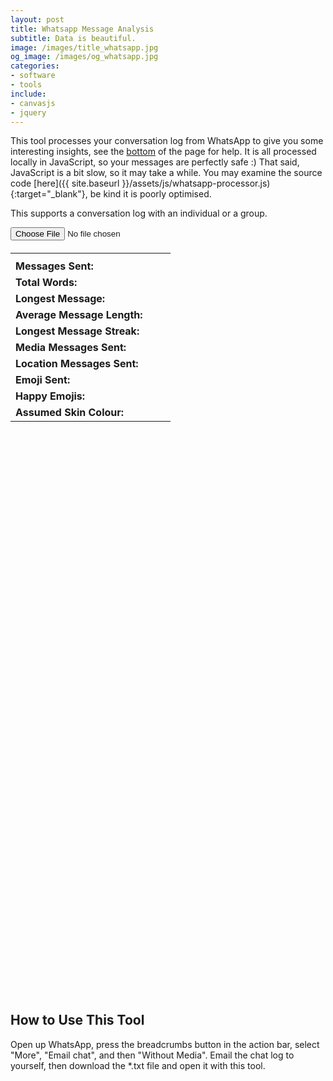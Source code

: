 ```yaml
---
layout: post
title: Whatsapp Message Analysis
subtitle: Data is beautiful.
image: /images/title_whatsapp.jpg
og_image: /images/og_whatsapp.jpg
categories:
- software
- tools
include:
- canvasjs
- jquery
---
```


This tool processes your conversation log from WhatsApp to give you some interesting insights, see the [bottom](#how-to-use-this-tool) of the page for help. It is all processed locally in JavaScript, so your messages are perfectly safe :) That said, JavaScript is a bit slow, so it may take a while. You may examine the source code [here]({{ site.baseurl }}/assets/js/whatsapp-processor.js){:target="_blank"}, be kind it is poorly optimised.

This supports a conversation log with an individual or a group.

<input type="file" id="file-input" />

<h4 id="message-date-range"></h4>

<table id="individualStats">
  <tr>
    <th></th>
    <th id="name1" style="padding-right: 10px; padding-left:  10px;"></th>
    <th id="name2"></th>
  </tr>
  <tr>
    <td><b>Messages Sent:</b></td>
    <td id="messages_1" align="center"></td>
    <td id="messages_2" align="center"></td>
  </tr>
  <tr>
    <td><b>Total Words:</b></td>
    <td id="words_1" align="center"></td>
    <td id="words_2" align="center"></td>
  </tr>
  <tr>
    <td><b>Longest Message:</b></td>
    <td id="longest_1" align="center"></td>
    <td id="longest_2" align="center"></td>
  </tr>
  <tr>
    <td><b>Average Message Length:</b></td>
    <td id="average_1" align="center"></td>
    <td id="average_2" align="center"></td>
  </tr>
  <tr>
    <td><b>Longest Message Streak:</b></td>
    <td id="streak_1" align="center"></td>
    <td id="streak_2" align="center"></td>
  </tr>
  <tr>
    <td><b>Media Messages Sent:</b></td>
    <td id="media_1" align="center"></td>
    <td id="media_2" align="center"></td>
  </tr>
  <tr>
    <td><b>Location Messages Sent:</b></td>
    <td id="location_1" align="center"></td>
    <td id="location_2" align="center"></td>
  </tr>
  <tr>
    <td><b>Emoji Sent:</b></td>
    <td id="emoji_1" align="center"></td>
    <td id="emoji_2" align="center"></td>
  </tr>
  <tr>
    <td><b>Happy Emojis:</b></td>
    <td id="happiness_1" align="center"></td>
    <td id="happiness_2" align="center"></td>
  </tr>
  <tr>
    <td><b>Assumed Skin Colour:</b></td>
    <td id="skin_1" align="center"></td>
    <td id="skin_2" align="center"></td>
  </tr>
</table>

<div id="messagesVis" style="width: 100%; height: 300px;"></div>

<div id="weekVis" style="width: 100%; height: 300px;"></div>

<div id="hourVis" style="width: 100%; height: 300px;"></div>

## How to Use This Tool

Open up WhatsApp, press the breadcrumbs button in the action bar, select "More", "Email chat", and then "Without Media". Email the chat log to yourself, then download the *.txt file and open it with this tool.

<script type="text/javascript" src="{{ site.baseurl }}/assets/js/whatsapp-processor.js"></script>

<script type="text/javascript" src="{{ site.baseurl }}/assets/js/2018-04-30-Whatsapp-Message-Analysis.js"></script>
